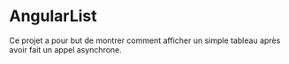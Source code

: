 # AngularList

Ce projet a pour but de montrer comment afficher un simple tableau après avoir fait un appel asynchrone.